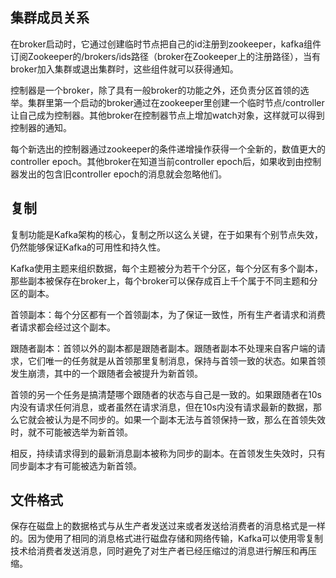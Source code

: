 ## 集群成员关系
在broker启动时，它通过创建临时节点把自己的id注册到zookeeper，kafka组件订阅Zookeeper的/brokers/ids路径（broker在Zookeeper上的注册路径），当有broker加入集群或退出集群时，这些组件就可以获得通知。

控制器是一个broker，除了具有一般broker的功能之外，还负责分区首领的选举。集群里第一个启动的broker通过在zookeeper里创建一个临时节点/controller让自己成为控制器。其他broker在控制器节点上增加watch对象，这样就可以得到控制器的通知。

每个新选出的控制器通过zookeeper的条件递增操作获得一个全新的，数值更大的controller epoch。其他broker在知道当前controller epoch后，如果收到由控制器发出的包含旧controller epoch的消息就会忽略他们。

## 复制
复制功能是Kafka架构的核心，复制之所以这么关键，在于如果有个别节点失效，仍然能够保证Kafka的可用性和持久性。

Kafka使用主题来组织数据，每个主题被分为若干个分区，每个分区有多个副本，那些副本被保存在broker上，每个broker可以保存成百上千个属于不同主题和分区的副本。

首领副本：每个分区都有一个首领副本，为了保证一致性，所有生产者请求和消费者请求都会经过这个副本。

跟随者副本：首领以外的副本都是跟随者副本。跟随者副本不处理来自客户端的请求，它们唯一的任务就是从首领那里复制消息，保持与首领一致的状态。如果首领发生崩溃，其中的一个跟随者会被提升为新首领。

首领的另一个任务是搞清楚哪个跟随者的状态与自己是一致的。如果跟随者在10s内没有请求任何消息，或者虽然在请求消息，但在10s内没有请求最新的数据，那么它就会被认为是不同步的。如果一个副本无法与首领保持一致，那么在首领失效时，就不可能被选举为新首领。

相反，持续请求得到的最新消息副本被称为同步的副本。在首领发生失效时，只有同步副本才有可能被选为新首领。

## 文件格式
保存在磁盘上的数据格式与从生产者发送过来或者发送给消费者的消息格式是一样的。因为使用了相同的消息格式进行磁盘存储和网络传输，Kafka可以使用零复制技术给消费者发送消息，同时避免了对生产者已经压缩过的消息进行解压和再压缩。

